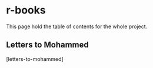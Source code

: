 # r-books

This page hold the table of contents for the whole project.

## Letters to Mohammed

[letters-to-mohammed]
